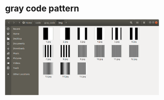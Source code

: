 # gray code pattern

<img src="Screenshot from 2021-01-27 19-49-27.png"
     alt="Markdown Monster icon"
     style="float: left; margin-right: 10px;" />